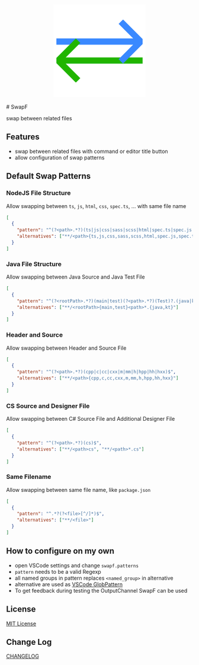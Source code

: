 <p align="center">
<img src="https://github.com/AnWeber/vscode-swapf/raw/main/icon.png" alt="SwapF" />
</p>
# SwapF

swap between related files

## Features

- swap between related files with command or editor title button
- allow configuration of swap patterns

## Default Swap Patterns

### NodeJS File Structure

Allow swapping between `ts`, `js`, `html`, `css`, `spec.ts`, ... with same file name

```json
[
  {
    "pattern": "^(?<path>.*?)(ts|js|css|sass|scss|html|spec.ts|spec.js|test.js|test.ts)$",
    "alternatives": ["**/<path>{ts,js,css,sass,scss,html,spec.js,spec.ts}"]
  }
]
```

### Java File Structure

Allow swapping between Java Source and Java Test File

```json
[
  {
    "pattern": "^(?<rootPath>.*?)(main|test)(?<path>.*?)(Test)?.(java|kt)$",
    "alternatives": ["**/<rootPath>{main,test}<path>*.{java,kt}"]
  }
]
```

### Header and Source

Allow swapping between Header and Source File

```json
[
  {
    "pattern": "^(?<path>.*?)(cpp|c|cc|cxx|m|mm|h|hpp|hh|hxx)$",
    "alternatives": ["**/<path>{cpp,c,cc,cxx,m,mm,h,hpp,hh,hxx}"]
  }
]
```

### CS Source and Designer File

Allow swapping between C# Source File and Additional Designer File

```json
[
  {
    "pattern": "^(?<path>.*?)(cs)$",
    "alternatives": ["**/<path>cs", "**/<path>*.cs"]
  }
]
```

### Same Filename

Allow swapping between same file name, like `package.json`

```json
[
  {
    "pattern": "^.*?(?<file>[^/]*)$",
    "alternatives": ["**/<file>"]
  }
]
```

## How to configure on my own

- open VSCode settings and change `swapf.patterns`
- `pattern` needs to be a valid Regexp
- all named groups in pattern replaces `<named_group>` in alternative
- alternative are used as [VSCode GlobPattern](https://code.visualstudio.com/api/references/vscode-api#GlobPattern)
- To get feedback during testing the OutputChannel SwapF can be used

## License

[MIT License](LICENSE)

## Change Log

[CHANGELOG](CHANGELOG.md)
